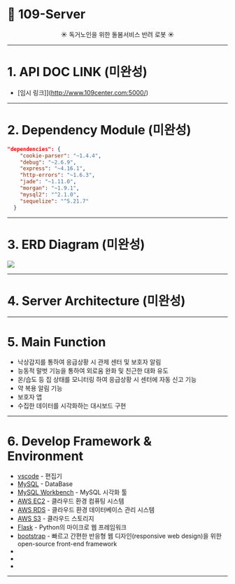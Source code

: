 # 🐶 109-Server  

<!-- <div align="center" style="display:flex;">
	<img src="./FlaskServer/static/image/109.png" width="250">
</div> -->
<div align="center"> 
☀️ 독거노인을 위한 돌봄서비스 반려 로봇 ☀️  
<br>
</div>

---

# 1. API DOC LINK (미완성)

* [임시 링크]](http://www.109center.com:5000/) 

---

# 2. Dependency Module (미완성)
```json
"dependencies": {
    "cookie-parser": "~1.4.4",
    "debug": "~2.6.9",
    "express": "~4.16.1",
    "http-errors": "~1.6.3",
    "jade": "~1.11.0",
    "morgan": "~1.9.1",
    "mysql2": "^2.1.0",
    "sequelize": "^5.21.7"
  }
```

---


# 3. ERD Diagram (미완성)

<div align="center" style="display:flex;">
	<img src=".\public\images\sangkaTalk_erd.png">
</div>

---

# 4. Server Architecture (미완성)

<!-- <div align="center" style="display:flex;">
	<img src="./image/server-architecture2.jpeg">
</div> -->

---

# 5. Main Function

* 낙상감지를 통하여 응급상황 시 관제 센터 및 보호자 알림
* 능동적 말벗 기능을 통하여 외로움 완화 및 친근한 대화 유도
* 온/습도 등 집 상태를 모니터링 하여 응급상황 시 센터에 자동 신고 기능
* 약 복용 알림 기능
* 보호자 앱
* 수집한 데이터를 시각화하는 대시보드 구현


---

# 6. Develop Framework & Environment

* [vscode](https://code.visualstudio.com/) - 편집기
* [MySQL](https://www.mysql.com/) - DataBase
* [MySQL Workbench](https://www.mysql.com/products/workbench/) - MySQL 시각화 툴
* [AWS EC2](https://aws.amazon.com/ko/ec2/?sc_channel=PS&sc_campaign=acquisition_KR&sc_publisher=google&sc_medium=english_ec2_b&sc_content=ec2_e&sc_detail=aws%20ec2&sc_category=ec2&sc_segment=177228231544&sc_matchtype=e&sc_country=KR&s_kwcid=AL!4422!3!177228231544!e!!g!!aws%20ec2&ef_id=WkRozwAAAnO-lPWy:20180412120123:s) - 클라우드 환경 컴퓨팅 시스템
* [AWS RDS](https://aws.amazon.com/ko/rds/) - 클라우드 환경 데이터베이스 관리 시스템
* [AWS S3](https://aws.amazon.com/ko/s3/) - 클라우드 스토리지
* [Flask](https://flask.palletsprojects.com/en/1.1.x/) -  Python의 마이크로 웹 프레임워크
* [bootstrap](https://getbootstrap.com/) -  빠르고 간편한 반응형 웹 디자인(responsive web design)을 위한 open-source front-end framework
*
*
*
---
